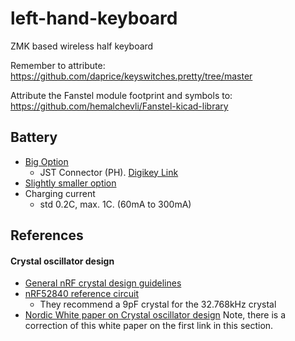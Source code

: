 # left-hand-keyboard
ZMK based wireless half keyboard


Remember to attribute: https://github.com/daprice/keyswitches.pretty/tree/master

Attribute the Fanstel module footprint and symbols to: https://github.com/hemalchevli/Fanstel-kicad-library


## Battery
- [Big Option](https://www.amazon.fr/EEMB-Batterie-polym%C3%A8re-Rechargeable-connecteur/dp/B09DPPP8ZV/)
  - JST Connector (PH). [Digikey Link](https://www.amazon.fr/EEMB-Batterie-polym%C3%A8re-Rechargeable-connecteur/dp/B09DPPP8ZV/?th=1)
- [Slightly smaller option](https://www.amazon.fr/EEMB-Batterie-Rechargeable-Navigation-Enregistreur/dp/B08FD3V6TF)
- Charging current
  - std 0.2C, max. 1C. (60mA to 300mA)

## References

#### Crystal oscillator design
- [General nRF crystal design guidelines](https://devzone.nordicsemi.com/guides/hardware-design-test-and-measuring/b/nrf5x/posts/general-pcb-design-guidelines-for-nrf52)
- [nRF52840 reference circuit](https://infocenter.nordicsemi.com/index.jsp?topic=%2Fps_nrf52840%2Fref_circuitry.html)
  - They recommend a 9pF crystal for the 32.768kHz crystal
- [Nordic White paper on Crystal oscillator design](https://infocenter.nordicsemi.com/pdf/nwp_015.pdf?cp=12_12) Note, there is a correction of this white paper on the first link in this section.